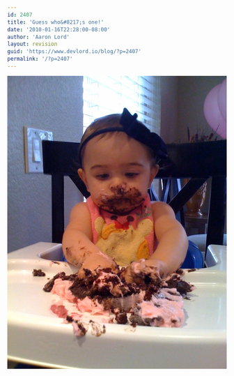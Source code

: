 ```yaml
---
id: 2407
title: 'Guess who&#8217;s one!'
date: '2010-01-16T22:28:00-08:00'
author: 'Aaron Lord'
layout: revision
guid: 'https://www.devlord.io/blog/?p=2407'
permalink: '/?p=2407'
---
```


<p class="mobile-photo"><a href="/assets/img/2011/10/photo-743772.jpg"><img src="/assets/img/2011/10/photo-743772.jpg?w=225" border="0" alt="" /></a></p><div class="blogger-post-footer"><img width='1' height='1' src="https://www.devlord.io/blog/guess-whos-one/"' /></div>